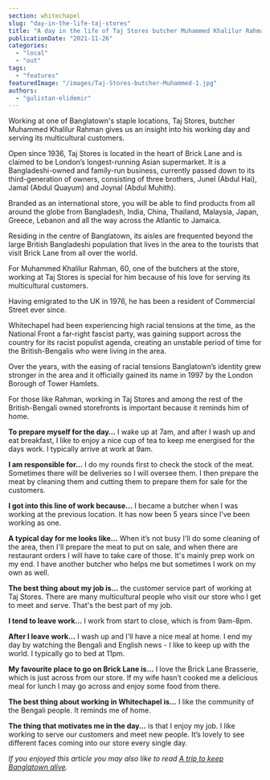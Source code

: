 ```yaml
---
section: whitechapel
slug: "day-in-the-life-taj-stores"
title: "A day in the life of Taj Stores butcher Muhammed Khalilur Rahman"
publicationDate: "2021-11-26"
categories: 
  - "local"
  - "out"
tags: 
  - "features"
featuredImage: "/images/Taj-Stores-butcher-Muhammed-1.jpg"
authors: 
  - "gulistan-elidemir"
---
```


Working at one of Banglatown's staple locations, Taj Stores, butcher Muhammed Khalilur Rahman gives us an insight into his working day and serving its multicultural customers.

Open since 1936, Taj Stores is located in the heart of Brick Lane and is claimed to be London’s longest-running Asian supermarket. It is a Bangladeshi-owned and family-run business, currently passed down to its third-generation of owners, consisting of three brothers, Junel (Abdul Hai), Jamal (Abdul Quayum) and Joynal (Abdul Muhith). 

Branded as an international store, you will be able to find products from all around the globe from Bangladesh, India, China, Thailand, Malaysia, Japan, Greece, Lebanon and all the way across the Atlantic to Jamaica. 

Residing in the centre of Banglatown, its aisles are frequented beyond the large British Bangladeshi population that lives in the area to the tourists that visit Brick Lane from all over the world. 

For Muhammed Khalilur Rahman, 60, one of the butchers at the store, working at Taj Stores is special for him because of his love for serving its multicultural customers. 

Having emigrated to the UK in 1976, he has been a resident of Commercial Street ever since. 

Whitechapel had been experiencing high racial tensions at the time, as the National Front a far-right fascist party, was gaining support across the country for its racist populist agenda, creating an unstable period of time for the British-Bengalis who were living in the area. 

Over the years, with the easing of racial tensions Banglatown’s identity grew stronger in the area and it officially gained its name in 1997 by the London Borough of Tower Hamlets. 

For those like Rahman, working in Taj Stores and among the rest of the British-Bengali owned storefronts is important because it reminds him of home. 

**To prepare myself for the day…** I wake up at 7am, and after I wash up and eat breakfast, I like to enjoy a nice cup of tea to keep me energised for the days work. I typically arrive at work at 9am.

**I am responsible for...** I do my rounds first to check the stock of the meat. Sometimes there will be deliveries so I will oversee them. I then prepare the meat by cleaning them and cutting them to prepare them for sale for the customers.

**I got into this line of work because…** I became a butcher when I was working at the previous location. It has now been 5 years since I’ve been working as one.

**A typical day for me looks like…** When it’s not busy I'll do some cleaning of the area, then I'll prepare the meat to put on sale, and when there are restaurant orders I will have to take care of those. It's mainly prep work on my end. I have another butcher who helps me but sometimes I work on my own as well.

**The best thing about my job is…** the customer service part of working at Taj Stores. There are many multicultural people who visit our store who I get to meet and serve. That's the best part of my job.

**I tend to leave work…** I work from start to close, which is from 9am-8pm. 

**After I leave work…** I wash up and I'll have a nice meal at home. I end my day by watching the Bengali and English news - I like to keep up with the world. I typically go to bed at 11pm.

**My favourite place to go on Brick Lane is…** I love the Brick Lane Brasserie, which is just across from our store. If my wife hasn’t cooked me a delicious meal for lunch I may go across and enjoy some food from there.

**The best thing about working in Whitechapel is…** I like the community of the Bengali people. It reminds me of home.

**The thing that motivates me in the day…** is that I enjoy my job. I like working to serve our customers and meet new people. It’s lovely to see different faces coming into our store every single day. 

_If you enjoyed this article you may also like to read_ _[A trip to keep Banglatown alive](https://whitechapellondon.co.uk/trip-through-banglatown/)._

